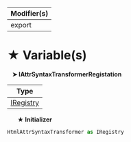 | Modifier(s)                            |
|----------------------------------------|
| export |

# &#9733; Variable(s)

&nbsp;&nbsp; **&#10148; IAttrSyntaxTransformerRegistation**

| Type                        |
|-----------------------------|
| [IRegistry](/kernel/interface/di/iregistry.md) |

&nbsp;&nbsp;&nbsp;&nbsp;&nbsp; **&#9733; Initializer**

```ts
HtmlAttrSyntaxTransformer as IRegistry
```